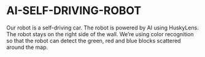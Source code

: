 # AI-SELF-DRIVING-ROBOT
Our robot is a self-driving car. The robot is powered by AI using HuskyLens. The robot stays on the right side of the wall. We’re using color recognition so that the robot can detect the green, red and blue blocks scattered around the map.
